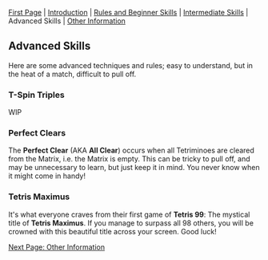 [First Page](README.md) | [Introduction](Intro.md) | [Rules and Beginner Skills](Beginner.md) | [Intermediate Skills](Intermediate.md) | Advanced Skills | [Other Information](Other.md)

## Advanced Skills

Here are some advanced techniques and rules; easy to understand, but in the heat of a match, difficult to pull off.

### **T-Spin Triples**

WIP

### **Perfect Clears**

The **Perfect Clear** (AKA **All Clear**) occurs when all Tetriminoes are cleared from the Matrix, i.e. the Matrix is empty. This can be tricky to pull off, and may be unnecessary to learn, but just keep it in mind. You never know when it might come in handy!

### **Tetris** Maximus

It's what everyone craves from their first game of **Tetris 99**: The mystical title of **Tetris Maximus**. If you manage to surpass all 98 others, you will be crowned with this beautiful title across your screen. Good luck!


[Next Page: Other Information](Other.md)
